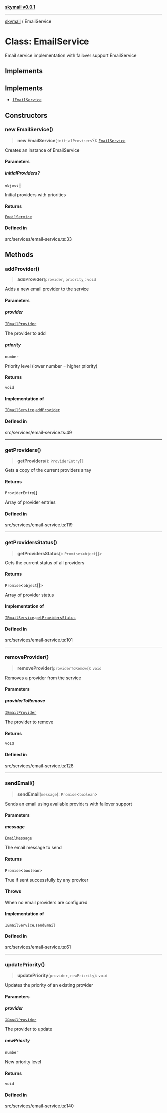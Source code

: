 [**skymail v0.0.1**](../README.md)

***

[skymail](../globals.md) / EmailService

# Class: EmailService

Email service implementation with failover support
 EmailService

## Implements

## Implements

- [`IEmailService`](../interfaces/IEmailService.md)

## Constructors

### new EmailService()

> **new EmailService**(`initialProviders`?): [`EmailService`](EmailService.md)

Creates an instance of EmailService

#### Parameters

##### initialProviders?

`object`[]

Initial providers with priorities

#### Returns

[`EmailService`](EmailService.md)

#### Defined in

src/services/email-service.ts:33

## Methods

### addProvider()

> **addProvider**(`provider`, `priority`): `void`

Adds a new email provider to the service

#### Parameters

##### provider

[`IEmailProvider`](../interfaces/IEmailProvider.md)

The provider to add

##### priority

`number`

Priority level (lower number = higher priority)

#### Returns

`void`

#### Implementation of

[`IEmailService`](../interfaces/IEmailService.md).[`addProvider`](../interfaces/IEmailService.md#addprovider)

#### Defined in

src/services/email-service.ts:49

***

### getProviders()

> **getProviders**(): `ProviderEntry`[]

Gets a copy of the current providers array

#### Returns

`ProviderEntry`[]

Array of provider entries

#### Defined in

src/services/email-service.ts:119

***

### getProvidersStatus()

> **getProvidersStatus**(): `Promise`\<`object`[]\>

Gets the current status of all providers

#### Returns

`Promise`\<`object`[]\>

Array of provider status

#### Implementation of

[`IEmailService`](../interfaces/IEmailService.md).[`getProvidersStatus`](../interfaces/IEmailService.md#getprovidersstatus)

#### Defined in

src/services/email-service.ts:101

***

### removeProvider()

> **removeProvider**(`providerToRemove`): `void`

Removes a provider from the service

#### Parameters

##### providerToRemove

[`IEmailProvider`](../interfaces/IEmailProvider.md)

The provider to remove

#### Returns

`void`

#### Defined in

src/services/email-service.ts:128

***

### sendEmail()

> **sendEmail**(`message`): `Promise`\<`boolean`\>

Sends an email using available providers with failover support

#### Parameters

##### message

[`EmailMessage`](../type-aliases/EmailMessage.md)

The email message to send

#### Returns

`Promise`\<`boolean`\>

True if sent successfully by any provider

#### Throws

When no email providers are configured

#### Implementation of

[`IEmailService`](../interfaces/IEmailService.md).[`sendEmail`](../interfaces/IEmailService.md#sendemail)

#### Defined in

src/services/email-service.ts:61

***

### updatePriority()

> **updatePriority**(`provider`, `newPriority`): `void`

Updates the priority of an existing provider

#### Parameters

##### provider

[`IEmailProvider`](../interfaces/IEmailProvider.md)

The provider to update

##### newPriority

`number`

New priority level

#### Returns

`void`

#### Defined in

src/services/email-service.ts:140
